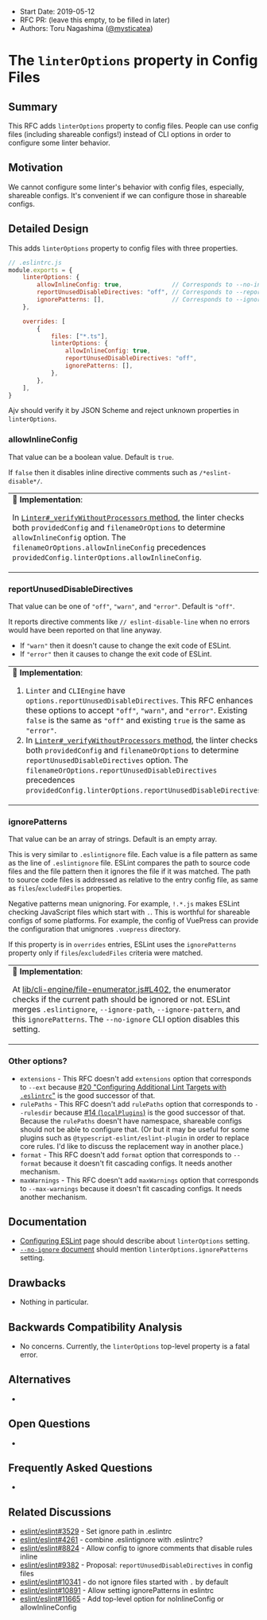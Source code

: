 - Start Date: 2019-05-12
- RFC PR: (leave this empty, to be filled in later)
- Authors: Toru Nagashima ([@mysticatea](https://github.com/mysticatea))

# The `linterOptions` property in Config Files

## Summary

This RFC adds `linterOptions` property to config files. People can use config files (including shareable configs!) instead of CLI options in order to configure some linter behavior.

## Motivation

We cannot configure some linter's behavior with config files, especially, shareable configs. It's convenient if we can configure those in shareable configs.

## Detailed Design

This adds `linterOptions` property to config files with three properties.

```js
// .eslintrc.js
module.exports = {
    linterOptions: {
        allowInlineConfig: true,              // Corresponds to --no-inline-config / `options.allowInlineConfig`
        reportUnusedDisableDirectives: "off", // Corresponds to --report-unused-disable-directives / `options.reportUnusedDisableDirectives`
        ignorePatterns: [],                   // Corresponds to --ignore-pattern / `options.ignorePattern`
    },

    overrides: [
        {
            files: ["*.ts"],
            linterOptions: {
                allowInlineConfig: true,
                reportUnusedDisableDirectives: "off",
                ignorePatterns: [],
            },
        },
    ],
}
```

Ajv should verify it by JSON Scheme and reject unknown properties in `linterOptions`.

### allowInlineConfig

That value can be a boolean value. Default is `true`.

If `false` then it disables inline directive comments such as `/*eslint-disable*/`.

<table><td>
🚀 <b>Implementation</b>:
<p>In <a href="https://github.com/eslint/eslint/blob/af81cb3ecc5e6bf43a6a2d8f326103350513a1b8/lib/linter.js#L859"><code>Linter#_verifyWithoutProcessors</code> method</a>, the linter checks both <code>providedConfig</code> and <code>filenameOrOptions</code> to determine <code>allowInlineConfig</code> option. The <code>filenameOrOptions.allowInlineConfig</code> precedences <code>providedConfig.linterOptions.allowInlineConfig</code>.</p>
</td></table>

### reportUnusedDisableDirectives

That value can be one of `"off"`, `"warn"`, and `"error"`. Default is `"off"`.

It reports directive comments like `// eslint-disable-line` when no errors would have been reported on that line anyway.

- If `"warn"` then it doesn't cause to change the exit code of ESLint.
- If `"error"` then it causes to change the exit code of ESLint.

<table><td>
🚀 <b>Implementation</b>:
<ol>
<li><code>Linter</code> and <code>CLIEngine</code> have <code>options.reportUnusedDisableDirectives</code>. This RFC enhances these options to accept <code>"off"</code>, <code>"warn"</code>, and <code>"error"</code>. Existing <code>false</code> is the same as <code>"off"</code> and existing <code>true</code> is the same as <code>"error"</code>.</li>
<li>In <a href="https://github.com/eslint/eslint/blob/af81cb3ecc5e6bf43a6a2d8f326103350513a1b8/lib/linter.js#L859"><code>Linter#_verifyWithoutProcessors</code> method</a>, the linter checks both <code>providedConfig</code> and <code>filenameOrOptions</code> to determine <code>reportUnusedDisableDirectives</code> option. The <code>filenameOrOptions.reportUnusedDisableDirectives</code> precedences <code>providedConfig.linterOptions.reportUnusedDisableDirectives</code>.</li>
</ol>
</td></table>

### ignorePatterns

That value can be an array of strings. Default is an empty array.

This is very similar to `.eslintignore` file. Each value is a file pattern as same as the line of `.eslintignore` file. ESLint compares the path to source code files and the file pattern then it ignores the file if it was matched. The path to source code files is addressed as relative to the entry config file, as same as `files`/`excludedFiles` properties.

Negative patterns mean unignoring. For example, `!.*.js` makes ESLint checking JavaScript files which start with `.`. This is worthful for shareable configs of some platforms. For example, the config of VuePress can provide the configuration that unignores `.vuepress` directory.

If this property is in `overrides` entries, ESLint uses the `ignorePatterns` property only if `files`/`excludedFiles` criteria were matched.

<table><td>
🚀 <b>Implementation</b>:
<p>At <a href="https://github.com/eslint/eslint/blob/af81cb3ecc5e6bf43a6a2d8f326103350513a1b8/lib/cli-engine/file-enumerator.js#L402">lib/cli-engine/file-enumerator.js#L402</a>, the enumerator checks if the current path should be ignored or not. ESLint merges <code>.eslintignore</code>, <code>--ignore-path</code>, <code>--ignore-pattern</code>, and this <code>ignorePatterns</code>. The <code>--no-ignore</code> CLI option disables this setting.</p>
</td></table>

### Other options?

- `extensions` - This RFC doesn't add `extensions` option that corresponds to `--ext` because [#20 "Configuring Additional Lint Targets with `.eslintrc`"](https://github.com/eslint/rfcs/pull/20) is the good successor of that.
- `rulePaths` - This RFC doesn't add `rulePaths` option that corresponds to `--rulesdir` because [#14 (`localPlugins`)](https://github.com/eslint/rfcs/pull/20) is the good successor of that. Because the `rulePaths` doesn't have namespace, shareable configs should not be able to configure that. (Or but it may be useful for some plugins such as `@typescript-eslint/eslint-plugin` in order to replace core rules. I'd like to discuss the replacement way in another place.)
- `format` - This RFC doesn't add `format` option that corresponds to `--format` because it doesn't fit cascading configs. It needs another mechanism.
- `maxWarnings` - This RFC doesn't add `maxWarnings` option that corresponds to `--max-warnings` because it doesn't fit cascading configs. It needs another mechanism.

## Documentation

- [Configuring ESLint](https://eslint.org/docs/user-guide/configuring) page should describe about `linterOptions` setting.
- [`--no-ignore` document](https://eslint.org/docs/user-guide/command-line-interface#--no-ignore) should mention `linterOptions.ignorePatterns` setting.

## Drawbacks

- Nothing in particular.

## Backwards Compatibility Analysis

- No concerns. Currently, the `linterOptions` top-level property is a fatal error.

## Alternatives

-

## Open Questions

-

## Frequently Asked Questions

-

## Related Discussions

- [eslint/eslint#3529](https://github.com/eslint/eslint/issues/3529) - Set ignore path in .eslintrc
- [eslint/eslint#4261](https://github.com/eslint/eslint/issues/4261) - combine .eslintignore with .eslintrc?
- [eslint/eslint#8824](https://github.com/eslint/eslint/issues/8824) - Allow config to ignore comments that disable rules inline
- [eslint/eslint#9382](https://github.com/eslint/eslint/issues/9382) - Proposal: `reportUnusedDisableDirectives` in config files
- [eslint/eslint#10341](https://github.com/eslint/eslint/issues/10341) - do not ignore files started with `.` by default
- [eslint/eslint#10891](https://github.com/eslint/eslint/issues/10891) - Allow setting ignorePatterns in eslintrc
- [eslint/eslint#11665](https://github.com/eslint/eslint/issues/11665) - Add top-level option for noInlineConfig or allowInlineConfig
